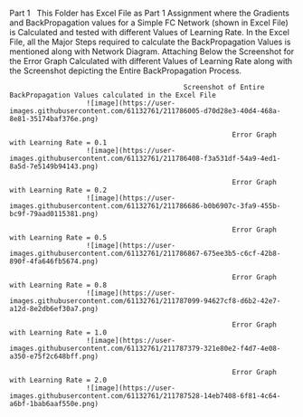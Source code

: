 Part 1
 
This Folder has Excel File as Part 1 Assignment where the Gradients and BackPropagation values for a Simple FC Network (shown in Excel File) is Calculated and tested with different Values of Learning Rate. In the Excel File, all the Major Steps required to calculate the BackPropagation Values is mentioned along with Network Diagram. Attaching Below the Screenshot for the Error Graph Calculated with different Values of Learning Rate along with the Screenshot depicting the Entire BackPropagation Process.

                                               Screenshot of Entire BackPropagation Values calculated in the Excel File
                       ![image](https://user-images.githubusercontent.com/61132761/211786005-d70d28e3-40d4-468a-8e81-35174baf376e.png)

                                                           Error Graph with Learning Rate = 0.1
                       ![image](https://user-images.githubusercontent.com/61132761/211786408-f3a531df-54a9-4ed1-8a5d-7e5149b94143.png)

                                                           Error Graph with Learning Rate = 0.2
                       ![image](https://user-images.githubusercontent.com/61132761/211786686-b0b6907c-3fa9-455b-bc9f-79aad0115381.png)

                                                           Error Graph with Learning Rate = 0.5
                       ![image](https://user-images.githubusercontent.com/61132761/211786867-675ee3b5-c6cf-42b8-890f-4fa646fb5674.png)

                                                           Error Graph with Learning Rate = 0.8                                                           
                       ![image](https://user-images.githubusercontent.com/61132761/211787099-94627cf8-d6b2-42e7-a12d-8e2db6ef30a7.png)

                                                           Error Graph with Learning Rate = 1.0
                       ![image](https://user-images.githubusercontent.com/61132761/211787379-321e80e2-f4d7-4e08-a350-e75f2c648bff.png)

                                                           Error Graph with Learning Rate = 2.0
                       ![image](https://user-images.githubusercontent.com/61132761/211787528-14eb7408-6f81-4c64-a6bf-1bab6aaf550e.png)
